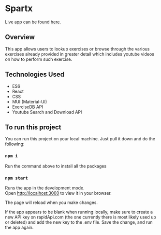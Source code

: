 # Spartx

Live app can be found [here](https://spartx.netlify.app/).

## Overview

This app allows users to lookup exercises or browse through the various exercises already provided in greater detail which includes youtube videos on how to perform such exercise.

## Technologies Used
- ES6
- React
- CSS
- MUI (Material-UI)
- ExerciseDB API
- Youtube Search and Download API

## To run this project

You can run this project on your local machine. Just pull it down and do the following:

### `npm i`
Run the command above to install all the packages


### `npm start`

Runs the app in the development mode.\
Open [http://localhost:3000](http://localhost:3000) to view it in your browser.

The page will reload when you make changes.

If the app appears to be blank when running locally, make sure to create a new API key on rapidApi.com (the one currently there is most likely used up or deleted)
and add the new key to the .env file. Save the change, and run the app again.

